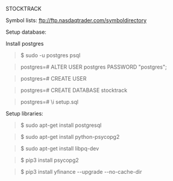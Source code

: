 STOCKTRACK

Symbol lists: ftp://ftp.nasdaqtrader.com/symboldirectory

Setup database:

Install postgres

> $ sudo -u postgres psql

> postgres=# ALTER USER postgres PASSWORD "postgres";

> postgres=# CREATE USER <username>

> postgres=# CREATE DATABASE stocktrack

> postgres=# \i setup.sql

Setup libraries:

> $ sudo apt-get install postgresql

> $ sudo apt-get install python-psycopg2

> $ sudo apt-get install libpq-dev

> $ pip3 install psycopg2

> $ pip3 install yfinance --upgrade --no-cache-dir

